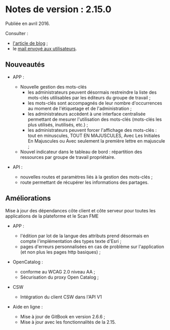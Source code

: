 # Notes de version : 2.15.0

Publiée en avril 2016.

Consulter :
* [l'article de blog](http://wp.me/p3AlZA-U0) ;
* le [mail envoyé aux utilisateurs](http://us4.campaign-archive2.com/?u=256352d96aabf0dec0ee32d84&id=4c66022137).

## Nouveautés

* APP :
    * Nouvelle gestion des mots-clés
        * les administrateurs peuvent désormais restreindre la liste des mots-clés utilisables par les éditeurs du groupe de travail ;
        * les mots-clés sont accompagnés de leur nombre d'occurrences au moment de l'étiquetage et de l'administration ;
        * les administrateurs accèdent à une interface centralisée permettant de mesurer l'utilisation des mots-clés (mots-clés les plus utilisés, inutilisés, etc.) ;
        * les administrateurs peuvent forcer l'affichage des mots-clés : tout en minuscules, TOUT EN MAJUSCULES, Avec Les Initiales En Majuscules ou Avec seulement la première lettre en majuscule ;
    * Nouvel indicateur dans le tableau de bord : répartition des ressources par groupe de travail propriétaire.

* API :
	* nouvelles routes et paramètres liés à la gestion des mots-clés ;
	* route permettant de récupérer les informations des partages.

## Améliorations

Mise à jour des dépendances côte client et côte serveur pour toutes les applications de la plateforme et le Scan FME

* APP :
    * l'édition par lot de la langue des attributs prend désormais en compte l'implémentation des types texte d'Esri ;
    * pages d'erreurs personnalisées en cas de problème sur l'application (et non plus les pages http basiques) ;


* OpenCatalog :
	* conforme au WCAG 2.0 niveau AA ;
	* Sécurisation du proxy Open Catalog ;


* CSW
	* Intégration du client CSW dans l'API V1


* Aide en ligne :
    *  Mise à jour de GitBook en version 2.6.6 ;
    *  Mise à jour avec les fonctionnalités de la 2.15.

